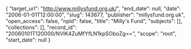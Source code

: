 {
  "target_url": "http://www.millysfund.org.uk/", 
  "end_date": null, 
  "date": "2006-01-01T12:00:00", 
  "slug": 143677, 
  "publisher": "millysfund.org.uk", 
  "open_access": false, 
  "npld": false, 
  "title": "Milly's Fund", 
  "subjects": [], 
  "collections": [], 
  "record_id": "20060101T120000/NVlK4ZuMfYfLN1kpSOboZg==", 
  "scope": "root", 
  "start_date": null
}

